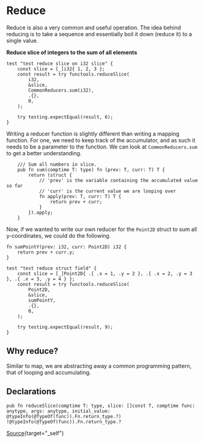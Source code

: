 # Reduce
Reduce is also a very common and useful operation. The idea behind reducing is to take a sequence and essentially boil it down (reduce it) to a single value.

**Reduce slice of integers to the sum of all elements**

```zig
test "test reduce slice on i32 slice" {
    const slice = [_]i32{ 1, 2, 3 };
    const result = try functools.reduceSlice(
        i32,
        &slice,
        CommonReducers.sum(i32),
        .{},
        0,
    );

    try testing.expectEqual(result, 6);
}
```
Writing a reducer function is slightly different than writing a mapping function. For one, we need to keep track of the accumulator, and as such it needs to be a parameter to the function. We can look at `CommonReducers.sum` to get a better understanding.
```zig{6-8}
    /// Sum all numbers in slice.
    pub fn sum(comptime T: type) fn (prev: T, curr: T) T {
        return (struct {
            // 'prev' is the variable containing the accumulated value so far
            // 'curr' is the current value we are looping over
            fn apply(prev: T, curr: T) T {
                return prev + curr;
            }
        }).apply;
    }

```
Now, if we wanted to write our own reducer for the `Point2D` struct to sum all y-coordinates, we could do the following.
```zig
fn sumPointY(prev: i32, curr: Point2D) i32 {
    return prev + curr.y;
}

test "test reduce struct field" {
    const slice = [_]Point2D{ .{ .x = 1, .y = 2 }, .{ .x = 2, .y = 3 }, .{ .x = 3, .y = 4 } };
    const result = try functools.reduceSlice(
        Point2D,
        &slice,
        sumPointY,
        .{},
        0,
    );

    try testing.expectEqual(result, 9);
}
```
## Why reduce?
Similar to map, we are abstracting away a common programming pattern, that of looping and accumulating.

## Declarations
```zig
pub fn reduceSlice(comptime T: type, slice: []const T, comptime func: anytype, args: anytype, initial_value: @typeInfo(@TypeOf(func)).Fn.return_type.?) !@typeInfo(@TypeOf(func)).Fn.return_type.?

```

[Source](https://github.com/ali-shahwali/zig-functools/blob/main/src/functions/reduce.zig){target="_self"}
